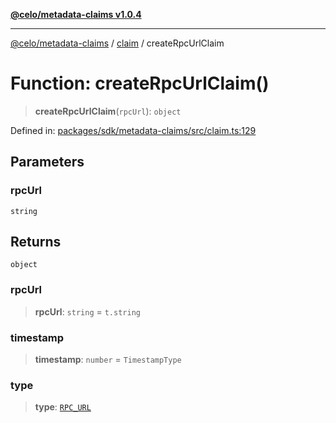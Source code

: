 [**@celo/metadata-claims v1.0.4**](../../README.md)

***

[@celo/metadata-claims](../../README.md) / [claim](../README.md) / createRpcUrlClaim

# Function: createRpcUrlClaim()

> **createRpcUrlClaim**(`rpcUrl`): `object`

Defined in: [packages/sdk/metadata-claims/src/claim.ts:129](https://github.com/celo-org/developer-tooling/blob/master/packages/sdk/metadata-claims/src/claim.ts#L129)

## Parameters

### rpcUrl

`string`

## Returns

`object`

### rpcUrl

> **rpcUrl**: `string` = `t.string`

### timestamp

> **timestamp**: `number` = `TimestampType`

### type

> **type**: [`RPC_URL`](../../types/enumerations/ClaimTypes.md#rpc_url)
